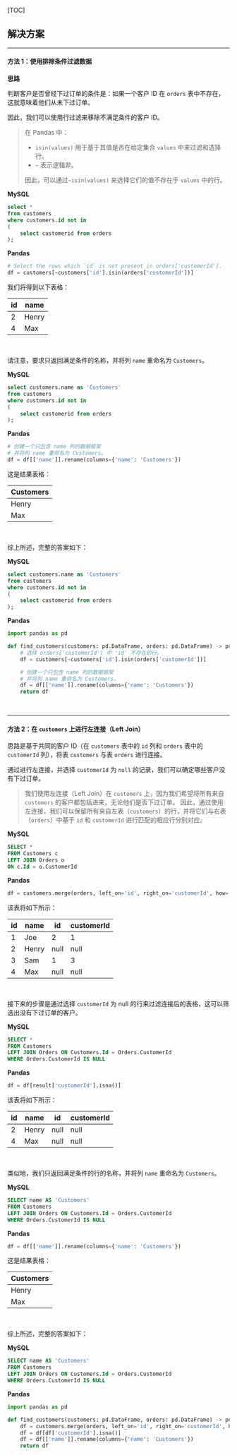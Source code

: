 [TOC]

## 解决方案

---

#### 方法 1：使用排除条件过滤数据

**思路**

判断客户是否曾经下过订单的条件是：如果一个客户 ID 在 `orders` 表中不存在，这就意味着他们从未下过订单。

因此，我们可以使用行过滤来移除不满足条件的客户 ID。

> 在 Pandas 中：
>
> -  `isin(values)` 用于基于其值是否在给定集合 `values` 中来过滤和选择行。
> -  `~` 表示逻辑非。
>
> 因此，可以通过`~isin(values)` 来选择它们的值不存在于 `values` 中的行。



**MySQL**

```Sql
select *
from customers
where customers.id not in
(
    select customerid from orders
);
```

**Pandas**

```Python
# Select the rows which `id` is not present in orders['customerId'].
df = customers[~customers['id'].isin(orders['customerId'])]
```

我们将得到以下表格：

| id   | name  |
| ---- | ----- |
| 2    | Henry |
| 4    | Max   |


<br>

请注意，要求只返回满足条件的名称，并将列 `name` 重命名为 `Customers`。

**MySQL**

```Sql
select customers.name as 'Customers'
from customers
where customers.id not in
(
    select customerid from orders
);
```

**Pandas**

```Python
# 创建一个只包含 name 列的数据框架
# 并将列 name 重命名为 Customers。
df = df[['name']].rename(columns={'name': 'Customers'})
```

这是结果表格：

| Customers |
| --------- |
| Henry     |
| Max       |



<br>

综上所述，完整的答案如下：


**MySQL**

```Sql
select customers.name as 'Customers'
from customers
where customers.id not in
(
    select customerid from orders
);
```

**Pandas**

```Python
import pandas as pd

def find_customers(customers: pd.DataFrame, orders: pd.DataFrame) -> pd.DataFrame:
    # 选择 orders['customerId'] 中 'id' 不存在的行。
    df = customers[~customers['id'].isin(orders['customerId'])]

    # 创建一个只包含 name 列的数据框架
	# 并将列 name 重命名为 Customers。
    df = df[['name']].rename(columns={'name': 'Customers'})
    return df
```


<br>

---

#### 方法 2：在 `customers` 上进行左连接（Left Join）

思路是基于共同的客户 ID（在 `customers` 表中的 `id` 列和 `orders` 表中的 `customerId` 列），将表 `customers` 与表 `orders` 进行连接。

通过进行左连接，并选择 `customerId` 为 `null` 的记录，我们可以确定哪些客户没有下过订单。

> 我们使用左连接（Left Join）在 `customers` 上，因为我们希望将所有来自 `customers` 的客户都包括进来，无论他们是否下过订单。
> 因此，通过使用左连接，我们可以保留所有来自左表（`customers`）的行，并将它们与右表（`orders`）中基于 `id` 和 `customerId` 进行匹配的相应行分别对应。

**MySQL**

```sql
SELECT * 
FROM Customers c
LEFT JOIN Orders o
ON c.Id = o.CustomerId
```

**Pandas**

```Python
df = customers.merge(orders, left_on='id', right_on='customerId', how='left')
```

该表将如下所示：

| id   | name  | id   | customerId |
| ---- | ----- | ---- | ---------- |
| 1    | Joe   | 2    | 1          |
| 2    | Henry | null | null       |
| 3    | Sam   | 1    | 3          |
| 4    | Max   | null | null       |


<br>

接下来的步骤是通过选择 `customerId` 为 null 的行来过滤连接后的表格，这可以筛选出没有下过订单的客户。

**MySQL**

```Sql
SELECT * 
FROM Customers
LEFT JOIN Orders ON Customers.Id = Orders.CustomerId
WHERE Orders.CustomerId IS NULL
```

**Pandas**

```Python
df = df[result['customerId'].isna()]
```

该表将如下所示：

| id   | name  | id   | customerId |
| ---- | ----- | ---- | ---------- |
| 2    | Henry | null | null       |
| 4    | Max   | null | null       |

<br>

类似地，我们只返回满足条件的行的名称，并将列 `name` 重命名为 `Customers`。

**MySQL**

```Sql
SELECT name AS 'Customers'
FROM Customers
LEFT JOIN Orders ON Customers.Id = Orders.CustomerId
WHERE Orders.CustomerId IS NULL
```

**Pandas**

```Python
df = df[['name']].rename(columns={'name': 'Customers'})
```

这是结果表格：

| Customers |
| --------- |
| Henry     |
| Max       |


<br>

综上所述，完整的答案如下：

**MySQL**

```Sql
SELECT name AS 'Customers'
FROM Customers
LEFT JOIN Orders ON Customers.Id = Orders.CustomerId
WHERE Orders.CustomerId IS NULL
```

**Pandas**
```Python
import pandas as pd

def find_customers(customers: pd.DataFrame, orders: pd.DataFrame) -> pd.DataFrame:
    df = customers.merge(orders, left_on='id', right_on='customerId', how='left')
    df = df[df['customerId'].isna()]
    df = df[['name']].rename(columns={'name': 'Customers'})
    return df
```